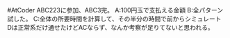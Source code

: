 #AtCoder ABC223に参加、ABC3完。
A:100円玉で支払える金額
B:全パターン試した。
C:全体の所要時間を計算して、その半分の時間で前からシミュレート
Dは正常系だけ通せたけどACならず、なんか考察が足りてないと思われる。
